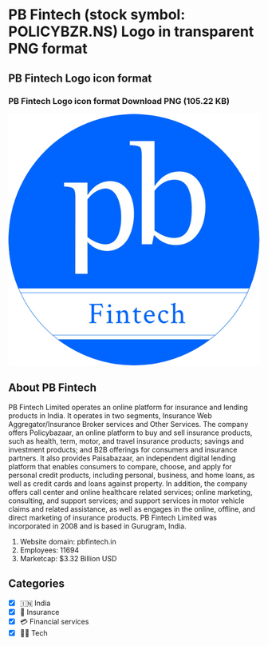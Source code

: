 # PB Fintech (stock symbol: POLICYBZR.NS) Logo in transparent PNG format

## PB Fintech Logo icon format

### PB Fintech Logo icon format Download PNG (105.22 KB)

![PB Fintech Logo icon format Download PNG (105.22 KB)](/img/orig/POLICYBZR.NS-f77c5a5d.png)

## About PB Fintech

PB Fintech Limited operates an online platform for insurance and lending products in India. It operates in two segments, Insurance Web Aggregator/Insurance Broker services and Other Services. The company offers Policybazaar, an online platform to buy and sell insurance products, such as health, term, motor, and travel insurance products; savings and investment products; and B2B offerings for consumers and insurance partners. It also provides Paisabazaar, an independent digital lending platform that enables consumers to compare, choose, and apply for personal credit products, including personal, business, and home loans, as well as credit cards and loans against property. In addition, the company offers call center and online healthcare related services; online marketing, consulting, and support services; and support services in motor vehicle claims and related assistance, as well as engages in the online, offline, and direct marketing of insurance products. PB Fintech Limited was incorporated in 2008 and is based in Gurugram, India.

1. Website domain: pbfintech.in
2. Employees: 11694
3. Marketcap: $3.32 Billion USD


## Categories
- [x] 🇮🇳 India
- [x] 🏦 Insurance
- [x] 💳 Financial services
- [x] 👩‍💻 Tech
